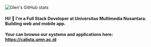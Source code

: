 ![Glen's GitHub stats](https://github-readme-stats.vercel.app/api?username=glen-lee&count_private=true&show_icons=true&theme=dracula)

#### Hi! 👋 I'm a Full Stack Developer at Universitas Multimedia Nusantara. Building web and mobile app. 
#### Your can browse our systems and applications here: https://calista.umn.ac.id
